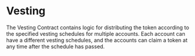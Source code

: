 # Vesting

The Vesting Contract contains logic for distributing the token according to the specified vesting schedules for multiple accounts. Each account can have a different vesting schedules, and the accounts can claim a token at any time after the schedule has passed.
